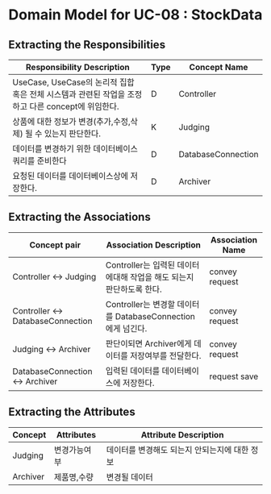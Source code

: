 # Domain Model for UC-08 : StockData 

## Extracting the Responsibilities

| Responsibility Description                                   | Type | Concept Name |
| ------------------------------------------------------------ | ---- | ------------ |
| UseCase, UseCase의 논리적 집합 혹은 전체 시스템과 관련된 작업을 조정하고 다른 concept에 위임한다.  | D    | Controller   |
| 상품에 대한 정보가 변경(추가,수정,삭제) 될 수 있는지 판단한다.        | K    | Judging    |
| 데이터를 변경하기 위한 데이터베이스 쿼리를 준비한다  | D    | DatabaseConnection   |
| 요청된 데이터를 데이터베이스상에 저장한다.| D   | Archiver   |



## Extracting the Associations

| Concept pair | Association Description | Association Name |
| ------------------ | ----------------------- | ---------------- |
| Controller  <->   Judging | Controller는 입력된 데이터에대해 작업을 해도 되는지 판단하도록 한다.    | convey request |
| Controller  <->  DatabaseConnection  | Controller는 변경할 데이터를 DatabaseConnection에게 넘긴다.   | convey request |
| Judging <-> Archiver | 판단이되면 Archiver에게 데이터를 저장여부를 전달한다.       |  convey request   |
| DatabaseConnection  <->  Archiver  | 입력된 데이터를 데이터베이스에 저장한다.   | request save |


## Extracting the Attributes

| Concept | Attributes | Attribute Description |
| ------- | ---------- | --------------------- |
| Judging  | 변경가능여부 | 데이터를 변경해도 되는지 안되는지에 대한 정보 |
| Archiver | 제품명,수량 | 변경될 데이터 |


